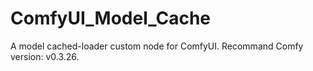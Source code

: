 # ComfyUI_Model_Cache
A model cached-loader custom node for ComfyUI. Recommand Comfy version: v0.3.26.
